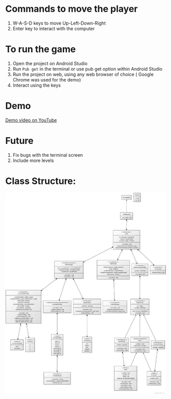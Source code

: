 # Commands to move the player
1. W-A-S-D keys to move Up-Left-Down-Right
2. Enter key to interact with the computer

# To run the game
1. Open the project on Android Studio
2. Run `Pub get` in the terminal or use pub get option within Android Studio
3. Run the project on web, using any web browser of choice ( Google Chrome was used for the demo)
4. Interact using the keys

# Demo
[Demo video on YouTube](https://youtu.be/z8myE3y_qAw)

# Future
1. Fix bugs with the terminal screen
2. Include more levels


# Class Structure:
![alt text](./uml.jpg)
